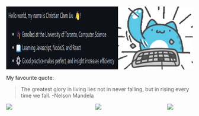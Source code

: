 <p>
  <div style="display:flex;">
    <img style="height:auto;width:60%;"src="https://github.com/ChristianChenLiu/ReadmeAssets/blob/main/profile-description.png">
    <img style="height:400;width:50%;" src="https://github.com/ChristianChenLiu/ReadmeAssets/blob/main/capoo-bug-cat-smashkeyboard.gif" width="250" heigh="250" title="smashing-keyboard">
  </div>   
</p>

My favourite quote:

  > The greatest glory in living lies not in never falling, but in rising every time we fall. -Nelson Mandela

<div class='container' style="display:flex;">
  <img style="height: auto; width: 50%;" src="https://github-readme-stats.vercel.app/api?username=ChristianChenLiu&show_icons=true&theme=dracula&count_private=true" />
  &nbsp;
  &nbsp;
  <img style="height: auto; width: 42%;" src="https://github-readme-stats.vercel.app/api/top-langs/?username=ChristianChenLiu&theme=dracula&langs_count=8&layout=compact" />
  <img style="height: auto; width: 15%;" src="https://komarev.com/ghpvc/?username=ChristianChenLiu&color=lightgrey" />
</div>
